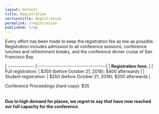 ```yaml
---
layout: default
title: Registration
sectiontitle: Registration
permalink: /registration
published: true
---
```


Every effort has been made to keep the registration fee as low as possible. Registration includes admission to all conference sessions, conference lunches and refreshment breaks, and the conference dinner cruise of San Francisco Bay. 

| :------------- |:-----------------------------------|
| **Registration fees:** |
| Full registration: | $350 (before October 21, 2018); $400 afterwards |
| Student registration: | $250 (before October 21, 2018); $300 afterwards |

Conference Proceedings (hard copy):  $35
 <br /><br /><br />
**Due to high demand for places, we regret to say that have now reached our full capacity for the conference.**

